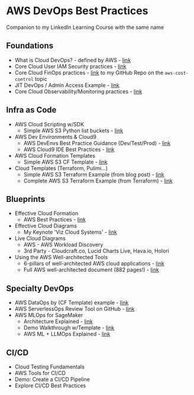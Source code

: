 # AWS DevOps Best Practices

Companion to my LinkedIn Learning Course with the same name

## Foundations

- What is Cloud DevOps? - defined by AWS - [link](https://aws.amazon.com/devops/what-is-devops/)
- Core Cloud User IAM Security practices - [link](https://aws.amazon.com/iam/resources/best-practices/)
- Core Cloud FinOps practices - [link](https://github.com/lynnlangit/aws-cost-control) to my GitHub Repo on the `aws-cost-control` topic
- JIT DevOps / Admin Access Example - [link](https://aws.amazon.com/blogs/apn/just-in-time-least-privileged-access-to-aws-administrative-roles-with-okta-and-aws-identity-center)
- Core Cloud Observability/Monitoring practices - [link](https://aws.amazon.com/cloudops/monitoring-and-observability)

## Infra as Code
- AWS Cloud Scripting w/SDK
  - Simple AWS S3 Python list buckets - [link](https://github.com/awsdocs/aws-doc-sdk-examples/blob/main/python/example_code/s3/s3_basics/hello.py)
- AWS Dev Environments & Cloud9
  - AWS DevEnvs Best Practice Guidance (Dev/Test/Prod) - [link](https://docs.aws.amazon.com/cdk/v2/guide/best-practices.html)
  - AWS Cloud9 IDE Best Practices - [link](https://docs.aws.amazon.com/cloud9/latest/user-guide/ide.html)
- AWS Cloud Formation Templates
  - Simple AWS S3 CF Template - [link](https://docs.aws.amazon.com/AWSCloudFormation/latest/UserGuide/quickref-s3.html)
- Cloud Templates (Terraform, Pulimi...)
  - Simple AWS S3 Terraform Example (from blog post) - [link](https://blog.purestorage.com/purely-informational/how-to-create-an-s3-bucket-with-terraform/)
  - Complete AWS S3 Terraform Example (from Terraform) - [link](https://github.com/terraform-aws-modules/terraform-aws-s3-bucket/tree/v4.0.1/examples/complete)

## Blueprints
- Effective Cloud Formation
  - AWS Best Practices - [link](https://docs.aws.amazon.com/AWSCloudFormation/latest/UserGuide/best-practices.html)
- Effective Cloud Diagrams
  - My Keynote 'Viz Cloud Systems' - [link](https://www.youtube.com/watch?v=HHitdmje1ok)
- Live Cloud Diagrams
  - AWS - AWS Workload Discovery
  - 3rd Party - Cloudcraft.co, Lucid Charts Live, Hava.io, Holori 
- Using the AWS Well-architected Tools
  - 6-pillars of well-architected AWS cloud applications - [link](https://aws.amazon.com/blogs/apn/the-6-pillars-of-the-aws-well-architected-framework/)
  - Full AWS well-architected document (882 pages!) - [link](https://docs.aws.amazon.com/wellarchitected/latest/framework/welcome.html)

## Specialty DevOps
- AWS DataOps by (CF Template) example - [link](https://aws.amazon.com/blogs/big-data/build-a-dataops-platform-to-break-silos-between-engineers-and-analysts/)
- AWS ServerlessOps Review Tool on GitHub - [link](https://github.com/aws-samples/serverless-ops-review)
- AWS MLOps for SageMaker
  - Architecture Explained - [link](https://aws.amazon.com/sagemaker/mlops)
  - Demo Walkthrough w/Template - [link](https://docs.aws.amazon.com/sagemaker/latest/dg/sagemaker-projects-walkthrough.html)
  - AWS ML + LLMOps Explained - [link](https://aws.amazon.com/blogs/machine-learning/operationalize-llm-evaluation-at-scale-using-amazon-sagemaker-clarify-and-mlops-services/)

## CI/CD
- Cloud Testing Fundamentals
- AWS Tools for CI/CD
- Demo: Create a CI/CD Pipeline
- Explore CI/CD Best Practices
